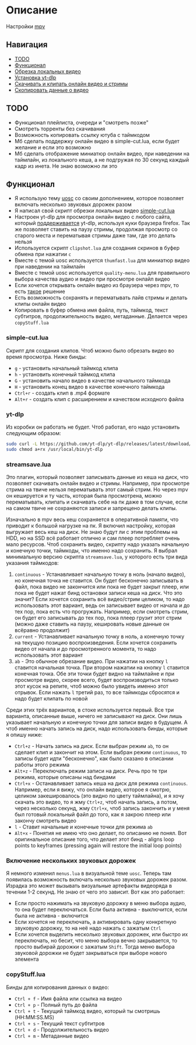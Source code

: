 # Описание

Настройки [mpv](https://github.com/mpv-player/mpv)

## Навигация

- [TODO](#todo)
- [Функционал](#функционал)
- [Обрезка локальных видео](#simple-cutlua)
- [Установка yt-dlp](#yt-dlp)
- [Скачивать и клипать онлайн видео и стримы](#streamsavelua)
- [Скопировать данные о видео](#copystufflua)

## TODO

- Функционал плейлиста, очереди и "смотреть позже"
- Смотреть торренты без скачивания
- Возможность копировать ссылку ютуба с таймкодом
- Мб сделать поддержку онлайн видео в simple-cut.lua, если будет желание и если это возможно
- Мб сделать отображение миниатюр онлайн видео, при наведении на таймлайн, из локального кеша, а не подгружая по 30 секунд каждый кадр из инета. Не знаю возможно ли это

## Функционал
- Я использую тему [uosc](https://github.com/tomasklaen/uosc) со своим дополнением, которое позволяет включать несколько звуковых дорожек разом
- Я написал свой скрипт обрезки локальных видео [simple-cut.lua](https://github.com/Buliway/dots/blob/arch/configs/.config/mpv/scripts/simple-cut.lua)
- Настроен yt-dlp для просмотра онлайн видео с любого сайта, который [поддерживается](https://github.com/yt-dlp/yt-dlp/blob/master/supportedsites.md) yt-dlp, используя куки браузера firefox. Так же позволяет ставить на паузу стримы, продолжая просмотр со старого места и перематывая стримы даже там, где это делать нельзя
- Используется скрипт `clipshot.lua` для создания скринов в буфер обмена при нажатии `c`
- Вместе с темой uosc используется `thumfast.lua` для миниатюр видео при наведении на таймлайн
- Вместе с темой uosc используется `quality-menu.lua` для правильного выбора качества аудио и видео при просмотре онлайл видео
- Если хочется открывать онлайн видео из браузера через mpv, то есть [такое](https://github.com/woodruffw/ff2mpv) решение
- Есть возможность сохранять и перематывать лайв стримы и делать клипы онлайн видео
- Копировать в буфер обмена имя файла, путь, таймкод, текст субтитров, продолжительность видео, метаданные. Делается через `copyStuff.lua`

### simple-cut.lua

Скрипт для создания клипов. Чтоб можно было обрезать видео во время просмотра. Ниже бинды:

- `g` - установить начальный таймкод клипа
- `h` - установить конечный таймкод клипа
- `G` - установить начало видео в качестве начального таймкода
- `H` - установить конец видео в качестве конечного таймкода
- `Ctrl+r` - создать клип в .mp4 формате
- `Alt+r` - создать клип с расширением и качеством исходного файла

### yt-dlp

Из коробки он работать не будет. Чтоб работал, его надо установить следующим образом:

```sh
sudo curl -L https://github.com/yt-dlp/yt-dlp/releases/latest/download/yt-dlp -o /usr/local/bin/yt-dlp
sudo chmod a+rx /usr/local/bin/yt-dlp
```

### streamsave.lua

Это плагин, который позволяет записывать данные из кеша на диск, что позволяет скачивать онлайн видео и стримы. Например, при просмотре стрима на твиче нельзя перематывать этот самый стрим. Но через mpv он кешируется и ту часть, которая была просмотрена, можно перематывать, клипать и скачивать себе на пк даже в том случае, если на самом твиче не сохраняются записи и запрещено делать клипы.

Изначально в mpv весь кеш сохраняется в оперативной памяти, что приводит к большой нагрузке на пк. Я включил настройку, которая выгружает весь кеш на диск. Не знаю будут ли с этим проблемы на HDD, но на SSD всё работает отлично и сам плеер потребляет очень мало ресурсов. Чтоб сохранить видео, скрипту надо указать начальную и конечную точки, таймкоды, что именно надо сохранить. Я выбрал минимальную версию скрипта `streamsave.lua`, у которого есть три вида указания таймкодов:

1) `continuous` - Устанавливает начальную точку в ноль (начало видео), но конечная точка не ставится. Он будет бесконечно записывать в файл, пока видео не закончится или пока не будет закрыт плеер, или пока не будет нажат бинд остановки записи кеша на диск. Что это значит? Если хочется сохранить всё видео/стрим целиком, то надо использовать этот вариант, ведь он записывает видео от начала и до тех пор, пока есть что прогружать. Например, если смотреть стрим, он будет его записывать до тех пор, пока плеер грузит этот стрим (можно даже ставить на паузу, кешировать новые данные он всёравно продолжит)
2) `current` - Устанавливает начальную точку в ноль, а конечную точку на текущую позицию воспроизведения. Если хочется сохранить видео от начала и до просмотренного момента, то надо использовать этот вариант
3) `ab` - Это обычное обрезание видео. При нажатии на кнопку `l` ставится начальная точка. При втором нажатии на кнопку `l` ставится конечная точка. Обе эти точки будет видно на таймлайне и при просмотре видео, скорее всего, будет воспроизводиться только этот кусок на репите, чтоб можно было увидеть именно этот отрывок. Если нажать `l` третий раз, то все таймкоды сбросятся и надо будет клипать по новой

Среди этих трёх вариантов, в стоке используется первый. Все три варианта, описанные выше, ничего не записывают на диск. Они лишь указывает начальную и конечную точки для записи видео в будущем. А чтоб именно начать запись на диск, надо использовать бинды, которые я опишу ниже:
- `Ctrl+z` - Начать запись на диск. Если выбран режим `ab`, то он сделает клип и закончит на этом. Если выбран режим `continuous`, то записы будет идти "бесконечно", как было сказано в описании работы этого режима
- `Alt+z` - Переключать режим записи на диск. Речь про те три режима, которые описаны над биндами
- `Ctrl+x` - Останавливает запись кеша на диск для режима `continuous`. Например, если я вижу, что онлайн видео, которое я смотрю, целиком закешировалось (это видно по цвету таймлайна), и я хочу скачать это видео, то я жму `Ctrl+z`, чтоб начать запись, а потом, через несколько секунд, жму `Ctrl+x`, чтоб запись закончить и у меня был готовый локальный файл до того, как я закрою плеер или закончу смотреть видео
- `l` - Ставит начальные и конечные точки для режима `ab`
- `Alt+x` - Понятия не имею что оно делает, по описанию не понял. Вот оригинальное описание того, что делает этот бинд - aligns loop points to keyframes (pressing again will restore the initial loop points)

### Включение нескольких звуковых дорожек

Я немного изменил `menus.lua` в визуальной теме `uosc`. Теперь там появилась возможность включать несколько звуковых дорожек разом. Израдка это может вызывать визуальные артефакты видеоряда в течении 1-2 секунд. Не знаю от чего это зависит. Вот как это работает:

- Если просто нажимать на звуковую дорожку в меню выбора аудио, то она будет переключаться. Если была активна - выключится, если была не активна - включится
- Если хочется не переключать, а активировать одну конкретную звуковую дорожку, то на неё надо нажать с зажатым `Ctrl`
- Если хочется выделить несколько звуковых дорожек, или быстро их переключать, но бесит, что меню выбора вечно закрывается, то просто выбирай дорожки с зажатым `Shift`. Тогда меню выбора звуковой дорожки не будет закрываться при выборе нового элемента

### copyStuff.lua

Бинды для копирования данных о видео:
- `Ctrl + f` - Имя файла или ссылка на видео
- `Ctrl + p` - Полный путь до файла
- `Ctrl + t` - Текущий таймкод видео, который ты смотришь (HH:MM:SS.MS)
- `Ctrl + s` - Текущий текст субтитров
- `Ctrl + d` - Продолжительность видео
- `Ctrl + m` - Метаданные видео
